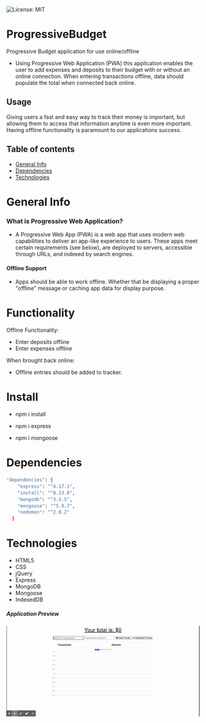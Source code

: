 ![License: MIT](https://img.shields.io/badge/License-MIT-blue.svg)
# ProgressiveBudget
Progressive Budget application for use online/offline
- Using Progressive Web Application (PWA) this application enables the user to add expenses and deposits to their budget with or without an online connection. When entering transactions offline, data should populate the total when connected back online.

## Usage
Giving users a fast and easy way to track their money is important, but allowing them to access that information anytime is even more important. Having offline functionality is paramount to our applications success.

## Table of contents
- [General Info](#Info)
- [Dependencies](#Dependencies)
- [Technologies](#Technologies)

# General Info

### What is Progressive Web Application?
- A Progressive Web App (PWA) is a web app that uses modern web capabilities to deliver an app-like experience to users. These apps meet certain requirements (see below), are deployed to servers, accessible through URLs, and indexed by search engines.

#### Offline Support
- Apps should be able to work offline. Whether that be displaying a proper "offline" message or caching app data for display purpose.

# Functionality 

Offline Functionality:
- Enter deposits offline
- Enter expenses offline

When brought back online:
- Offline entries should be added to tracker.

# Install
- npm i install

- npm i express

- npm i mongoose

# Dependencies
``` bash
"dependencies": {
    "express": "^4.17.1",
    "install": "^0.13.0",
    "mongodb": "^3.5.5",
    "mongoose": "^5.9.7",
    "nodemon": "^2.0.2"
  }

```

# Technologies
- HTML5
- CSS
- jQuery
- Express
- MongoDB
- Mongoose
- IndexedDB

##### Application Preview
![App Demo](https://github.com/clf9008/ProgressiveBudget/blob/main/public/icons/BudgetTracker.gif.gif)
